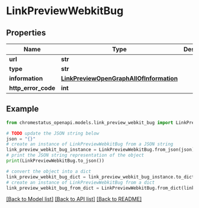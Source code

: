 # LinkPreviewWebkitBug


## Properties

Name | Type | Description | Notes
------------ | ------------- | ------------- | -------------
**url** | **str** |  | 
**type** | **str** |  | 
**information** | [**LinkPreviewOpenGraphAllOfInformation**](LinkPreviewOpenGraphAllOfInformation.md) |  | [optional] 
**http_error_code** | **int** |  | [optional] 

## Example

```python
from chromestatus_openapi.models.link_preview_webkit_bug import LinkPreviewWebkitBug

# TODO update the JSON string below
json = "{}"
# create an instance of LinkPreviewWebkitBug from a JSON string
link_preview_webkit_bug_instance = LinkPreviewWebkitBug.from_json(json)
# print the JSON string representation of the object
print(LinkPreviewWebkitBug.to_json())

# convert the object into a dict
link_preview_webkit_bug_dict = link_preview_webkit_bug_instance.to_dict()
# create an instance of LinkPreviewWebkitBug from a dict
link_preview_webkit_bug_from_dict = LinkPreviewWebkitBug.from_dict(link_preview_webkit_bug_dict)
```
[[Back to Model list]](../README.md#documentation-for-models) [[Back to API list]](../README.md#documentation-for-api-endpoints) [[Back to README]](../README.md)


